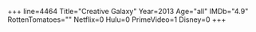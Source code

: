 +++
line=4464
Title="Creative Galaxy"
Year=2013
Age="all"
IMDb="4.9"
RottenTomatoes=""
Netflix=0
Hulu=0
PrimeVideo=1
Disney=0
+++

